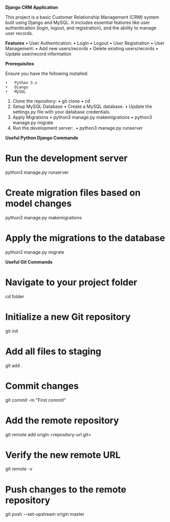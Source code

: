 **Django CRM Application**

This project is a basic Customer Relationship Management (CRM) system built using Django and MySQL. It includes essential features like user authentication (login, logout, and registration), and the ability to manage user records.

**Features**
	•	User Authentication:
	•	Login
	•	Logout
	•	User Registration
	•	User Management:
	  •	Add new users/records
	  •	Delete existing users/records
	  •	Update user/record information

**Prerequisites**

Ensure you have the following installed:

	•	Python 3.x
	•	Django
	•	MySQL

 1.	Clone the repository:
    	• git clone <repository-url>
    	• cd <repository-folder>
 2.	Setup MySQL Database
	• Create a MySQL database.
	• Update the settings.py file with your database credentials.
3. Apply Migrations
	• python3 manage.py makemigrations
  	• python3 manage.py migrate
4.	Run the development server:.
  	• python3 manage.py runserver

**Useful Python Django Commands**

  # Run the development server
  python3 manage.py runserver

  # Create migration files based on model changes
  python3 manage.py makemigrations

  # Apply the migrations to the database
  python3 manage.py migrate

  **Useful Git Commands**

  # Navigate to your project folder
cd folder

# Initialize a new Git repository
git init

# Add all files to staging
git add .

# Commit changes
git commit -m "First commit"

# Add the remote repository
git remote add origin <repository-url.git>

# Verify the new remote URL
git remote -v

# Push changes to the remote repository
git push --set-upstream origin master
